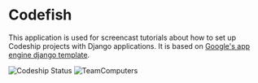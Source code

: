 Codefish
======================

This application is used for screencast tutorials about how to set up Codeship projects with Django applications. It is based on [Google's app engine django template](https://code.google.com/p/google-app-engine-samples/source/browse/trunk/django_example).

![Codeship Status](https://www.codeship.io/projects/46ae88c0-60b8-0131-2319-5ede98f174ff/status)
![TeamComputers](https://www.sapphireims.com/partners/team-computers-sapphireims/)
